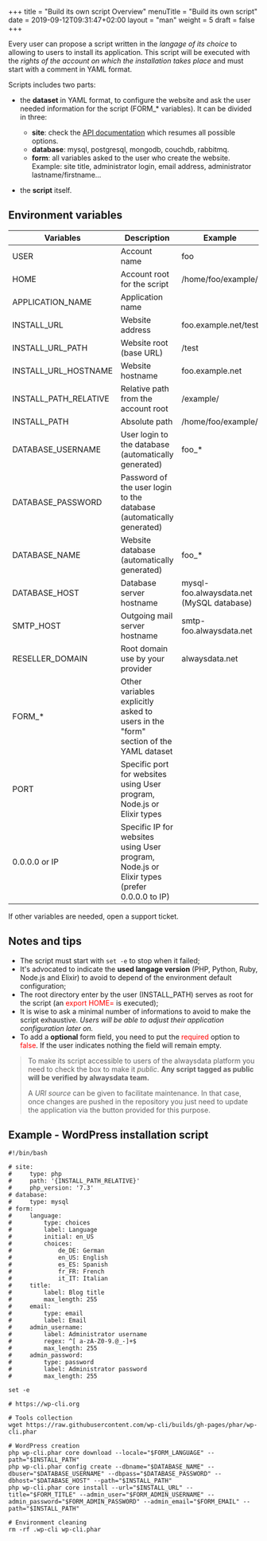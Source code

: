 +++
title = "Build its own script Overview"
menuTitle = "Build its own script"
date = 2019-09-12T09:31:47+02:00
layout = "man"
weight = 5
draft = false
+++

Every user can propose a script written in the *langage of its choice* to allowing to users to install its application. This script will be executed with the *rights of the account on which the installation takes place* and must start with a comment in YAML format.

Scripts includes two parts:

* the **dataset** in YAML format, to configure the website and ask the user needed information for the script (FORM_* variables). It can be divided in three:
    * **site**: check the [API documentation]() which resumes all possible options.
    * **database**: mysql, postgresql, mongodb, couchdb, rabbitmq.
    * **form**: all variables asked to the user who create the website. Example: site title, administrator login, email address, administrator lastname/firstname...

* the **script** itself.

## Environment variables


|Variables|Description|Example|
|----|----|----|
|USER|Account name|foo|
|HOME|Account root for the script|/home/foo/example/|
|APPLICATION_NAME|Application name||
|INSTALL\_URL|Website address|foo.example.net/test|
|INSTALL\_URL\_PATH|Website root (base URL)|/test|
|INSTALL\_URL\_HOSTNAME|Website hostname|foo.example.net|
|INSTALL\_PATH\_RELATIVE|Relative path from the account root|/example/|
|INSTALL_PATH|Absolute path|/home/foo/example/|
|DATABASE\_USERNAME|User login to the database (automatically generated)|foo\_\*|
|DATABASE\_PASSWORD|Password of the user login to the database (automatically generated)||
|DATABASE\_NAME|Website database (automatically generated)|foo\_\*|
|DATABASE\_HOST|Database server hostname|mysql-foo.alwaysdata.net (MySQL database)|
|SMTP\_HOST|Outgoing mail server hostname|smtp-foo.alwaysdata.net|
|RESELLER\_DOMAIN|Root domain use by your provider|alwaysdata.net|
|FORM\_\*|Other variables explicitly asked to users in the "form" section of the YAML dataset||
|PORT|Specific port for websites using User program, Node.js or Elixir types||
|0.0.0.0 or IP|Specific IP for websites using User program, Node.js or Elixir types (prefer 0.0.0.0 to IP)||


If other variables are needed, open a support ticket.

## Notes and tips

* The script must start with `set -e` to stop when it failed;
* It's advocated to indicate the **used langage version** (PHP, Python, Ruby, Node.js and Elixir) to avoid to depend of the environment default configuration;
* The root directory enter by the user (INSTALL_PATH) serves as root for the script (an <font color=red>export HOME=</font> is executed);
* It is wise to ask a minimal number of informations to avoid to make the script exhaustive. *Users will be able to adjust their application configuration later on.*
* To add a **optional** form field, you need to put the <font color=red>required</font> option to <font color=red>false</font>. If the user indicates nothing the field will remain empty.


> To make its script accessible to users of the alwaysdata platform you need to check the box to make it *public*. **Any script tagged as public will be verified by alwaysdata team.**
>
> A *URI source* can be given to facilitate maintenance. In that case, once changes are pushed in the repository you just need to update the application via the button provided for this purpose.


## Example - WordPress installation script

```
#!/bin/bash

# site:
#     type: php
#     path: '{INSTALL_PATH_RELATIVE}'
#     php_version: '7.3'
# database:
#     type: mysql
# form:
#     language:
#         type: choices
#         label: Language
#         initial: en_US
#         choices:
#             de_DE: German
#             en_US: English
#             es_ES: Spanish
#             fr_FR: French
#             it_IT: Italian
#     title:
#         label: Blog title
#         max_length: 255
#     email:
#         type: email
#         label: Email
#     admin_username:
#         label: Administrator username
#         regex: ^[ a-zA-Z0-9.@_-]+$
#         max_length: 255
#     admin_password:
#         type: password
#         label: Administrator password
#         max_length: 255

set -e

# https://wp-cli.org

# Tools collection
wget https://raw.githubusercontent.com/wp-cli/builds/gh-pages/phar/wp-cli.phar

# WordPress creation
php wp-cli.phar core download --locale="$FORM_LANGUAGE" --path="$INSTALL_PATH"
php wp-cli.phar config create --dbname="$DATABASE_NAME" --dbuser="$DATABASE_USERNAME" --dbpass="$DATABASE_PASSWORD" --dbhost="$DATABASE_HOST" --path="$INSTALL_PATH"
php wp-cli.phar core install --url="$INSTALL_URL" --title="$FORM_TITLE" --admin_user="$FORM_ADMIN_USERNAME" --admin_password="$FORM_ADMIN_PASSWORD" --admin_email="$FORM_EMAIL" --path="$INSTALL_PATH"

# Environment cleaning
rm -rf .wp-cli wp-cli.phar
```

